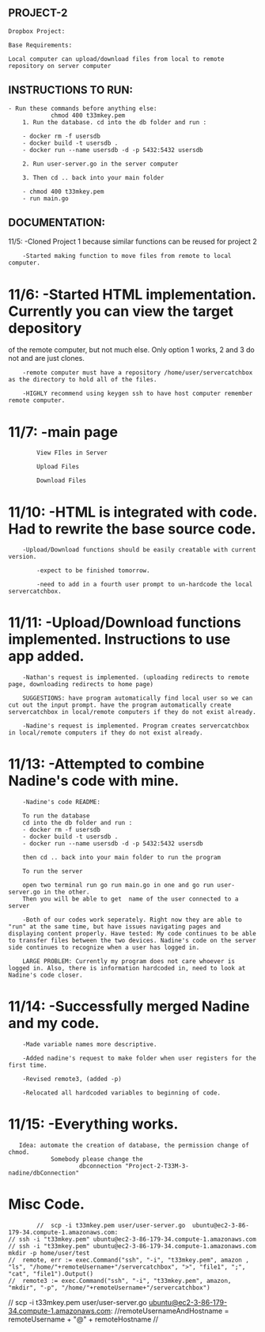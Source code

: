 ## PROJECT-2
    Dropbox Project:

    Base Requirements:

    Local computer can upload/download files from local to remote repository on server computer

## INSTRUCTIONS TO RUN:
    - Run these commands before anything else:
                chmod 400 t33mkey.pem
        1. Run the database. cd into the db folder and run : 
       
        - docker rm -f usersdb
        - docker build -t usersdb .
        - docker run --name usersdb -d -p 5432:5432 usersdb

        2. Run user-server.go in the server computer
        
        3. Then cd .. back into your main folder 

        - chmod 400 t33mkey.pem 
        - run main.go


## DOCUMENTATION:
11/5:   -Cloned Project 1 because similar functions can be reused for project 2

        -Started making function to move files from remote to local computer. 

# 11/6:   -Started HTML implementation. Currently you can view the target depository 
of the remote computer, but not much else. Only option 1 works, 2 and 3 do not and are just clones. 

        -remote computer must have a repository /home/user/servercatchbox as the directory to hold all of the files. 

        -HIGHLY recommend using keygen ssh to have host computer remember remote computer. 

# 11/7:   -main page

            View FIles in Server

            Upload Files

            Download Files

# 11/10:  -HTML is integrated with code. Had to rewrite the base source code. 

        -Upload/Download functions should be easily creatable with current version.

            -expect to be finished tomorrow.

            -need to add in a fourth user prompt to un-hardcode the local servercatchbox.

# 11/11:  -Upload/Download functions implemented. Instructions to use app added.

        -Nathan's request is implemented. (uploading redirects to remote page, downloading redirects to home page)

        SUGGESTIONS: have program automatically find local user so we can cut out the input prompt. have the program automatically create servercatchbox in local/remote computers if they do not exist already. 

        -Nadine's request is implemented. Program creates servercatchbox in local/remote computers if they do not exist already.

# 11/13:  -Attempted to combine Nadine's code with mine. 

        -Nadine's code README: 

        To run the database
        cd into the db folder and run : 
        - docker rm -f usersdb
        - docker build -t usersdb .
        - docker run --name usersdb -d -p 5432:5432 usersdb

        then cd .. back into your main folder to run the program

        To run the server

        open two terminal run go run main.go in one and go run user-server.go in the other.
        Then you will be able to get  name of the user connected to a server

        -Both of our codes work seperately. Right now they are able to "run" at the same time, but have issues navigating pages and displaying content properly. Have tested: My code continues to be able to transfer files between the two devices. Nadine's code on the server side continues to recognize when a user has logged in. 

        LARGE PROBLEM: Currently my program does not care whoever is logged in. Also, there is information hardcoded in, need to look at Nadine's code closer. 

# 11/14:  -Successfully merged Nadine and my code. 
        -Made variable names more descriptive.

        -Added nadine's request to make folder when user registers for the first time.

        -Revised remote3, (added -p)

        -Relocated all hardcoded variables to beginning of code. 

# 11/15:  -Everything works. 
       Idea: automate the creation of database, the permission change of chmod.
                Somebody please change the 	
                        dbconnection "Project-2-T33M-3-nadine/dbConnection"























# Misc Code. 
        	//	scp -i t33mkey.pem user/user-server.go  ubuntu@ec2-3-86-179-34.compute-1.amazonaws.com:
	// ssh -i "t33mkey.pem" ubuntu@ec2-3-86-179-34.compute-1.amazonaws.com
	// ssh -i "t33mkey.pem" ubuntu@ec2-3-86-179-34.compute-1.amazonaws.com mkdir -p home/user/test
	//	remote, err := exec.Command("ssh", "-i", "t33mkey.pem", amazon , "ls", "/home/"+remoteUsername+"/servercatchbox", ">", "file1", ";", "cat", "file1").Output()
	// 	remote3 := exec.Command("ssh", "-i", "t33mkey.pem", amazon, "mkdir", "-p", "/home/"+remoteUsername+"/servercatchbox")

// scp -i t33mkey.pem user/user-server.go  ubuntu@ec2-3-86-179-34.compute-1.amazonaws.com:
//remoteUsernameAndHostname = remoteUsername + "@" + remoteHostname //
